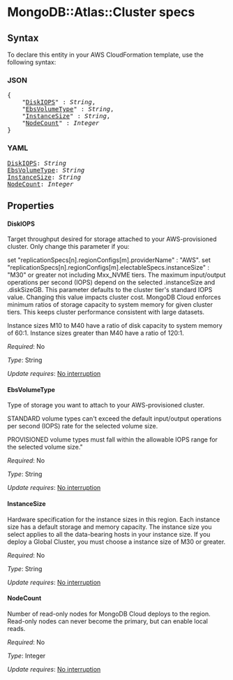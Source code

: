 # MongoDB::Atlas::Cluster specs

## Syntax

To declare this entity in your AWS CloudFormation template, use the following syntax:

### JSON

<pre>
{
    "<a href="#diskiops" title="DiskIOPS">DiskIOPS</a>" : <i>String</i>,
    "<a href="#ebsvolumetype" title="EbsVolumeType">EbsVolumeType</a>" : <i>String</i>,
    "<a href="#instancesize" title="InstanceSize">InstanceSize</a>" : <i>String</i>,
    "<a href="#nodecount" title="NodeCount">NodeCount</a>" : <i>Integer</i>
}
</pre>

### YAML

<pre>
<a href="#diskiops" title="DiskIOPS">DiskIOPS</a>: <i>String</i>
<a href="#ebsvolumetype" title="EbsVolumeType">EbsVolumeType</a>: <i>String</i>
<a href="#instancesize" title="InstanceSize">InstanceSize</a>: <i>String</i>
<a href="#nodecount" title="NodeCount">NodeCount</a>: <i>Integer</i>
</pre>

## Properties

#### DiskIOPS

Target throughput desired for storage attached to your AWS-provisioned cluster. Only change this parameter if you:

set "replicationSpecs[n].regionConfigs[m].providerName" : "AWS".
set "replicationSpecs[n].regionConfigs[m].electableSpecs.instanceSize" : "M30" or greater not including Mxx_NVME tiers.
The maximum input/output operations per second (IOPS) depend on the selected .instanceSize and .diskSizeGB. This parameter defaults to the cluster tier's standard IOPS value. Changing this value impacts cluster cost. MongoDB Cloud enforces minimum ratios of storage capacity to system memory for given cluster tiers. This keeps cluster performance consistent with large datasets.

Instance sizes M10 to M40 have a ratio of disk capacity to system memory of 60:1.
Instance sizes greater than M40 have a ratio of 120:1.

_Required_: No

_Type_: String

_Update requires_: [No interruption](https://docs.aws.amazon.com/AWSCloudFormation/latest/UserGuide/using-cfn-updating-stacks-update-behaviors.html#update-no-interrupt)

#### EbsVolumeType

Type of storage you want to attach to your AWS-provisioned cluster.

STANDARD volume types can't exceed the default input/output operations per second (IOPS) rate for the selected volume size.

PROVISIONED volume types must fall within the allowable IOPS range for the selected volume size."

_Required_: No

_Type_: String

_Update requires_: [No interruption](https://docs.aws.amazon.com/AWSCloudFormation/latest/UserGuide/using-cfn-updating-stacks-update-behaviors.html#update-no-interrupt)

#### InstanceSize

Hardware specification for the instance sizes in this region. Each instance size has a default storage and memory capacity. The instance size you select applies to all the data-bearing hosts in your instance size. If you deploy a Global Cluster, you must choose a instance size of M30 or greater.

_Required_: No

_Type_: String

_Update requires_: [No interruption](https://docs.aws.amazon.com/AWSCloudFormation/latest/UserGuide/using-cfn-updating-stacks-update-behaviors.html#update-no-interrupt)

#### NodeCount

Number of read-only nodes for MongoDB Cloud deploys to the region. Read-only nodes can never become the primary, but can enable local reads.

_Required_: No

_Type_: Integer

_Update requires_: [No interruption](https://docs.aws.amazon.com/AWSCloudFormation/latest/UserGuide/using-cfn-updating-stacks-update-behaviors.html#update-no-interrupt)

